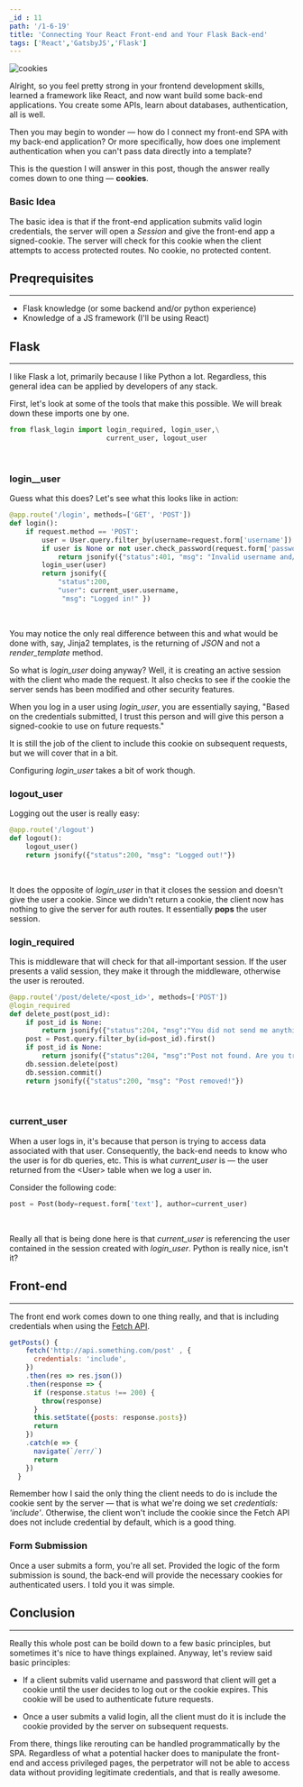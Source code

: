 ```yaml
---
_id : 11
path: '/1-6-19'
title: 'Connecting Your React Front-end and Your Flask Back-end'
tags: ['React','GatsbyJS','Flask']
--- 
```


![cookies](https://images.unsplash.com/photo-1512668033346-09cfb0d8597b?ixlib=rb-1.2.1&ixid=eyJhcHBfaWQiOjEyMDd9&auto=format&fit=crop&w=700&q=60)

Alright, so you feel pretty strong in your frontend development skills, learned a framework like React, and now want build some back-end applications. You create some APIs, learn about databases, authentication, all is well.

Then you may begin to wonder &mdash; how do I connect my front-end SPA with my back-end application? Or more specifically, how does one implement authentication when you can't pass data directly into a template?

This is the question I will answer in this post, though the answer really comes down to one thing &mdash; **cookies**.

### Basic Idea
The basic idea is that if the front-end application submits valid login credentials, the server will open a *Session* and give the front-end app a signed-cookie. The server will check for this cookie when the client attempts to access protected routes. No cookie, no protected content.

## Preqrequisites
---
- Flask knowledge (or some backend and/or python experience)
- Knowledge of a JS framework (I'll be using React)

## Flask
---
I like Flask a lot, primarily because I like Python a lot. Regardless, this general idea can be applied by developers of any stack.

First, let's look at some of the tools that make this possible. We will break down these imports one by one.

```python
from flask_login import login_required, login_user,\
                        current_user, logout_user
```
<br />

### login__user
Guess what this does? Let's see what this looks like in action:
 
```python
@app.route('/login', methods=['GET', 'POST'])
def login():
    if request.method == 'POST':
        user = User.query.filter_by(username=request.form['username']).first()
        if user is None or not user.check_password(request.form['password']):
            return jsonify({"status":401, "msg": "Invalid username and/or password" }), 401  
        login_user(user)        
        return jsonify({
            "status":200, 
            "user": current_user.username,            
             "msg": "Logged in!" })
```
<br />

You may notice the only real difference between this and what would be done with, say, Jinja2 templates, is the returning of *JSON* and not a *render_template* method. 

So what is *login_user* doing anyway? Well, it is creating an active session with the client who made the request. It also checks to see if the cookie the server sends has been modified and other security features.

When you log in a user using *login_user*, you are essentially saying, "Based on the credentials submitted, I trust this person and will give this person a signed-cookie to use on future requests."

It is still the job of the client to include this cookie on subsequent requests, but we will cover that in a bit.

Configuring *login_user* takes a bit of work though. 

### logout_user
Logging out the user is really easy:
```python
@app.route('/logout')
def logout():
    logout_user()
    return jsonify({"status":200, "msg": "Logged out!"})
```
<br />

It does the opposite of *login_user* in that it closes the session and doesn't give the user a cookie. Since we didn't return a cookie, the client now has nothing to give the server for auth routes. It essentially **pops** the user session.

### login_required
This is middleware that will check for that all-important session. If the user presents a valid session, they make it through the middleware, otherwise the user is rerouted.

```python
@app.route('/post/delete/<post_id>', methods=['POST'])
@login_required
def delete_post(post_id):    
    if post_id is None:
        return jsonify({"status":204, "msg":"You did not send me anything"})
    post = Post.query.filter_by(id=post_id).first()
    if post_id is None:
        return jsonify({"status":204, "msg":"Post not found. Are you trying to break me?"})
    db.session.delete(post)
    db.session.commit()
    return jsonify({"status":200, "msg": "Post removed!"})
```
<br />

### current_user

When a user logs in, it's because that person is trying to access data associated with that user. Consequently, the back-end needs to know who the user is for db queries, etc. This is what *current_user* is &mdash; the user returned from the \<User> table when we log a user in.     

Consider the following code:

```python
post = Post(body=request.form['text'], author=current_user)
```
<br />

Really all that is being done here is that *current_user* is referencing the user contained in the session created with *login_user*. Python is really nice, isn't it?

## Front-end
---
The front end work comes down to one thing really, and that is including credentials when using the [Fetch API](https://developer.mozilla.org/en-US/docs/Web/API/Fetch_API).

```javascript
getPosts() {
    fetch('http://api.something.com/post' , {      
      credentials: 'include',
    })
    .then(res => res.json())
    .then(response => {            
      if (response.status !== 200) {
        throw(response)
      }      
      this.setState({posts: response.posts})            
      return 
    })
    .catch(e => {      
      navigate(`/err/`)
      return 
    })
  }
```

Remember how I said the only thing the client needs to do is include the cookie sent by the server &mdash; that is what we're doing we set *credentials: 'include'*. Otherwise, the client won't include the cookie since the Fetch API does not include credential by default, which is a good thing.

### Form Submission
Once a user submits a form, you're all set. Provided the logic of the form submission is sound, the back-end will provide the necessary cookies for authenticated users. I told you it was simple.

## Conclusion
---

Really this whole post can be boild down to a few basic principles, but sometimes it's nice to have things explained. Anyway, let's review said basic principles:

- If a client submits valid username and password that client will get a cookie until the user decides to log out or the cookie expires. This cookie will be used to authenticate future requests.

- Once a user submits a valid login, all the client must do it is include the cookie provided by the server on subsequent requests.

From there, things like rerouting can be handled programmatically by the SPA. Regardless of what a potential hacker does to manipulate the front-end and access privileged pages, the perpetrator will not be able to access data without providing legitimate credentials, and that is really awesome.


